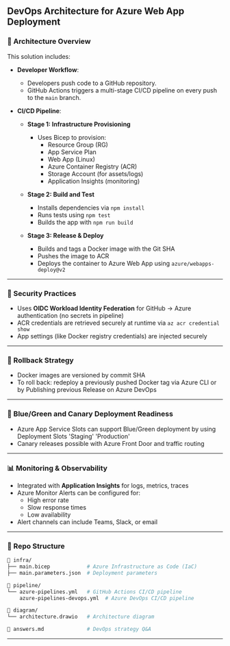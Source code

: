 ## DevOps Architecture for Azure Web App Deployment


### 📐 Architecture Overview

This solution includes:

- **Developer Workflow**:
  - Developers push code to a GitHub repository.
  - GitHub Actions triggers a multi-stage CI/CD pipeline on every push to the `main` branch.

- **CI/CD Pipeline**:
  - **Stage 1: Infrastructure Provisioning**
    - Uses Bicep to provision:
      - Resource Group (RG)
      - App Service Plan
      - Web App (Linux)
      - Azure Container Registry (ACR)
      - Storage Account (for assets/logs)
      - Application Insights (monitoring)
  
  - **Stage 2: Build and Test**
    - Installs dependencies via `npm install`
    - Runs tests using `npm test`
    - Builds the app with `npm run build`

  - **Stage 3: Release & Deploy**
    - Builds and tags a Docker image with the Git SHA
    - Pushes the image to ACR
    - Deploys the container to Azure Web App using `azure/webapps-deploy@v2`

---

### 🔐 Security Practices

- Uses **OIDC Workload Identity Federation** for GitHub → Azure authentication (no secrets in pipeline)
- ACR credentials are retrieved securely at runtime via `az acr credential show`
- App settings (like Docker registry credentials) are injected securely

---

### 🔁 Rollback Strategy

- Docker images are versioned by commit SHA
- To roll back: redeploy a previously pushed Docker tag via Azure CLI or by Publishing previous Release on Azure DevOps

---

### 🌈 Blue/Green and Canary Deployment Readiness

- Azure App Service Slots can support Blue/Green deployment by using Deployment Slots 'Staging' 'Production'
- Canary releases possible with Azure Front Door and traffic routing

---

### 📊 Monitoring & Observability

- Integrated with **Application Insights** for logs, metrics, traces
- Azure Monitor Alerts can be configured for:
  - High error rate
  - Slow response times
  - Low availability
- Alert channels can include Teams, Slack, or email

---

### 📁 Repo Structure

```bash
📁 infra/
├── main.bicep            # Azure Infrastructure as Code (IaC)
├── main.parameters.json  # Deployment parameters

📁 pipeline/
└── azure-pipelines.yml   # GitHub Actions CI/CD pipeline
    azure-pipelines-devops.yml  # Azure DevOps CI/CD pipeline

📁 diagram/
└── architecture.drawio   # Architecture diagram

📄 answers.md              # DevOps strategy Q&A
```

---



